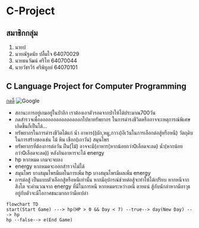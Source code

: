 # C-Project

## สมาชิกกลุ่ม

1. นายป
2. นายณัฐดนัย ปลื้มใจ 64070029
3. นายธนวัฒน์ ศรีโท 64070044
4. นายวัชรวีร์ ศรีพิบูลย์ 64070101

## C Language Project for Computer Programming

[กดดิ๊](http://www.google.com)
![Google ](https://www.google.co.th/images/branding/googlelogo/2x/googlelogo_color_272x92dp.png)

- สถานะการอยู่เกมอยู่ในป่าลึก เราต้องเอาตัวรอดจากป่าให้ได้ประมาณ700วัน
- กดสำรวจเพื่ออออออออออออออออกไปหาทรัพยากร ในการดำรงชีวิตหรืออาจจะเหตุการณ์พิเศษเกิดขึ้นก็เป็นได้...
- ทรัพยากรในการดำรงชีวิตได้แก่ น้ำ อาหาร((ผัก,หมู,กวาง)อีเว้นในการเลือกต่อสู้หรือหนี) วัตถุดิบในการสร้างของเช่น ไม้ หิน เชือก(เถาวัน) สมุนไพร
- ทรัพยากรที่ต้องการต่อวัน ฝืน(ไม้) อาจจะมี(อาหาร(หากน้อยกว่า0เลือดจะลด) น้ำ(หากน้อยกว่า0เลือดจะลด)) หลังกินอาหารจะได้ energy
- hp หากหมด เกมจะจบลง
- energy หากหมดจะออกสำรวจไม่ได้
- สมุนไพร บางสมุนไพรมีผลในการเพิ่ม hp บางสมุนไพรมีผลเพิ่ม energy
- การต่อสู้ เป็นแบบตัวเลือกสู้หรือหนึเท่านั้น หากมีอุปกรณ์ช่วยต่อสู้จะทำให้ได้เปรียบ หากหนีจากสิงโต จะคำนวณจาก energy ที่มีในการหนี หากหมดระหว่างหนี ตายแน่ สู้กับนักล่าหากมีอาวุธอยู่กับตัวจะมีโอกาศชนะมากกว่ามือเปล่า

```mermaid
flowchart TD
start(Start Game) ---> hp(HP > 0 && Day < 7) --true--> day(New Day) ---> hp
hp --false--> e(End Game)
```

